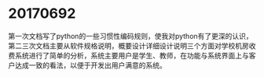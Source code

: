 # 20170692
第一次文档写了python的一些习惯性编码规则，使我对python有了更深的认识，第二三次文档主要从软件规格说明，概要设计详细设计说明三个方面对学校机房收费系统进行了简单的分析，系统主要用户是学生、教师，在功能与系统界面上与客户达成一致的看法，以便于开发出用户满意的系统。
